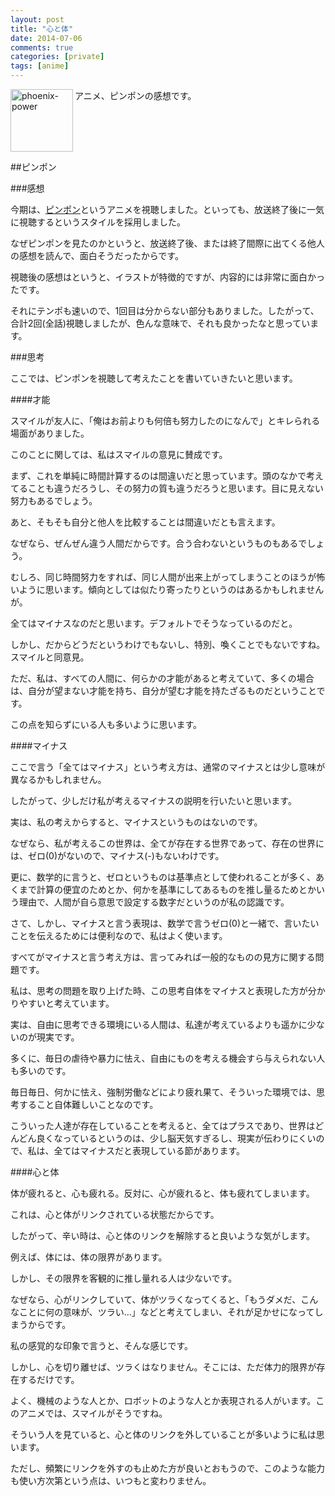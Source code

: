```yaml
---
layout: post
title: "心と体"
date: 2014-07-06
comments: true
categories: [private]
tags: [anime]
---
```


<img src="{{ root_url }}/images/more.png" alt="phoenix-power" align="left" width="100" height="100">アニメ、ピンポンの感想です。<!--more--><br clear="all">

##ピンポン

###感想

今期は、[ピンポン](http://www.pingpong-anime.tv/)というアニメを視聴しました。といっても、放送終了後に一気に視聴するというスタイルを採用しました。

なぜピンポンを見たのかというと、放送終了後、または終了間際に出てくる他人の感想を読んで、面白そうだったからです。

視聴後の感想はというと、イラストが特徴的ですが、内容的には非常に面白かったです。

それにテンポも速いので、1回目は分からない部分もありました。したがって、合計2回(全話)視聴しましたが、色んな意味で、それも良かったなと思っています。

###思考

ここでは、ピンポンを視聴して考えたことを書いていきたいと思います。

####才能

スマイルが友人に、「俺はお前よりも何倍も努力したのになんで」とキレられる場面がありました。

このことに関しては、私はスマイルの意見に賛成です。

まず、これを単純に時間計算するのは間違いだと思っています。頭のなかで考えてることも違うだろうし、その努力の質も違うだろうと思います。目に見えない努力もあるでしょう。

あと、そもそも自分と他人を比較することは間違いだとも言えます。

なぜなら、ぜんぜん違う人間だからです。合う合わないというものもあるでしょう。

むしろ、同じ時間努力をすれば、同じ人間が出来上がってしまうことのほうが怖いように思います。傾向としては似たり寄ったりというのはあるかもしれませんが。

全てはマイナスなのだと思います。デフォルトでそうなっているのだと。

しかし、だからどうだというわけでもないし、特別、喚くことでもないですね。スマイルと同意見。

ただ、私は、すべての人間に、何らかの才能があると考えていて、多くの場合は、自分が望まない才能を持ち、自分が望む才能を持たざるものだということです。

この点を知らずにいる人も多いように思います。

####マイナス

ここで言う「全てはマイナス」という考え方は、通常のマイナスとは少し意味が異なるかもしれません。

したがって、少しだけ私が考えるマイナスの説明を行いたいと思います。

実は、私の考えからすると、マイナスというものはないのです。

なぜなら、私が考えるこの世界は、全てが存在する世界であって、存在の世界には、ゼロ(0)がないので、マイナス(-)もないわけです。

更に、数学的に言うと、ゼロというものは基準点として使われることが多く、あくまで計算の便宜のためとか、何かを基準にしてあるものを推し量るためとかいう理由で、人間が自ら意思で設定する数字だというのが私の認識です。

さて、しかし、マイナスと言う表現は、数学で言うゼロ(0)と一緒で、言いたいことを伝えるためには便利なので、私はよく使います。

すべてがマイナスと言う考え方は、言ってみれば一般的なものの見方に関する問題です。

私は、思考の問題を取り上げた時、この思考自体をマイナスと表現した方が分かりやすいと考えています。

実は、自由に思考できる環境にいる人間は、私達が考えているよりも遥かに少ないのが現実です。

多くに、毎日の虐待や暴力に怯え、自由にものを考える機会すら与えられない人も多いのです。

毎日毎日、何かに怯え、強制労働などにより疲れ果て、そういった環境では、思考すること自体難しいことなのです。

こういった人達が存在していることを考えると、全てはプラスであり、世界はどんどん良くなっているというのは、少し脳天気すぎるし、現実が伝わりにくいので、私は、全てはマイナスだと表現している節があります。

####心と体

体が疲れると、心も疲れる。反対に、心が疲れると、体も疲れてしまいます。

これは、心と体がリンクされている状態だからです。

したがって、辛い時は、心と体のリンクを解除すると良いような気がします。

例えば、体には、体の限界があります。

しかし、その限界を客観的に推し量れる人は少ないです。

なぜなら、心がリンクしていて、体がツラくなってくると、「もうダメだ、こんなことに何の意味が、ツラい...」などと考えてしまい、それが足かせになってしまうからです。

私の感覚的な印象で言うと、そんな感じです。

しかし、心を切り離せば、ツラくはなりません。そこには、ただ体力的限界が存在するだけです。

よく、機械のような人とか、ロボットのような人とか表現される人がいます。このアニメでは、スマイルがそうですね。

そういう人を見ていると、心と体のリンクを外していることが多いように私は思います。

ただし、頻繁にリンクを外すのも止めた方が良いとおもうので、このような能力も使い方次第という点は、いつもと変わりません。

